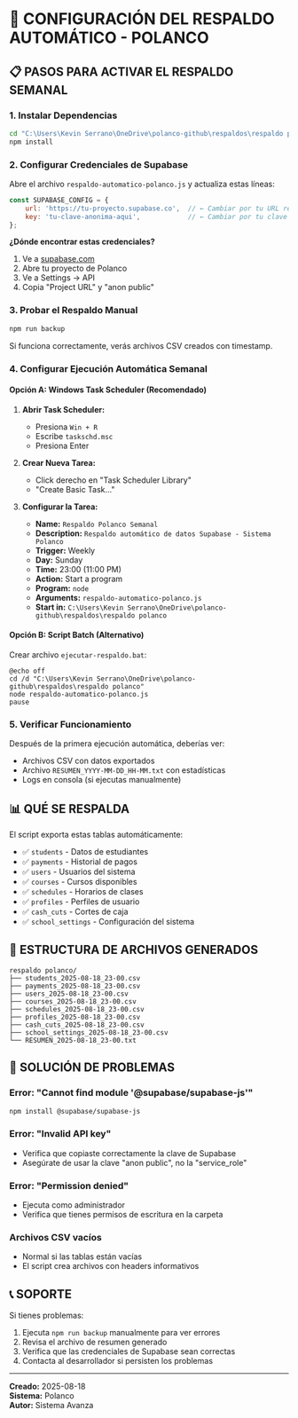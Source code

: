 # 🔧 CONFIGURACIÓN DEL RESPALDO AUTOMÁTICO - POLANCO

## 📋 PASOS PARA ACTIVAR EL RESPALDO SEMANAL

### 1. **Instalar Dependencias**
```bash
cd "C:\Users\Kevin Serrano\OneDrive\polanco-github\respaldos\respaldo polanco"
npm install
```

### 2. **Configurar Credenciales de Supabase**

Abre el archivo `respaldo-automatico-polanco.js` y actualiza estas líneas:

```javascript
const SUPABASE_CONFIG = {
    url: 'https://tu-proyecto.supabase.co',  // ← Cambiar por tu URL real
    key: 'tu-clave-anonima-aqui',            // ← Cambiar por tu clave real
};
```

**¿Dónde encontrar estas credenciales?**
1. Ve a [supabase.com](https://supabase.com)
2. Abre tu proyecto de Polanco
3. Ve a Settings → API
4. Copia "Project URL" y "anon public"

### 3. **Probar el Respaldo Manual**
```bash
npm run backup
```

Si funciona correctamente, verás archivos CSV creados con timestamp.

### 4. **Configurar Ejecución Automática Semanal**

#### Opción A: Windows Task Scheduler (Recomendado)

1. **Abrir Task Scheduler:**
   - Presiona `Win + R`
   - Escribe `taskschd.msc`
   - Presiona Enter

2. **Crear Nueva Tarea:**
   - Click derecho en "Task Scheduler Library"
   - "Create Basic Task..."

3. **Configurar la Tarea:**
   - **Name:** `Respaldo Polanco Semanal`
   - **Description:** `Respaldo automático de datos Supabase - Sistema Polanco`
   - **Trigger:** Weekly
   - **Day:** Sunday
   - **Time:** 23:00 (11:00 PM)
   - **Action:** Start a program
   - **Program:** `node`
   - **Arguments:** `respaldo-automatico-polanco.js`
   - **Start in:** `C:\Users\Kevin Serrano\OneDrive\polanco-github\respaldos\respaldo polanco`

#### Opción B: Script Batch (Alternativo)

Crear archivo `ejecutar-respaldo.bat`:
```batch
@echo off
cd /d "C:\Users\Kevin Serrano\OneDrive\polanco-github\respaldos\respaldo polanco"
node respaldo-automatico-polanco.js
pause
```

### 5. **Verificar Funcionamiento**

Después de la primera ejecución automática, deberías ver:
- Archivos CSV con datos exportados
- Archivo `RESUMEN_YYYY-MM-DD_HH-MM.txt` con estadísticas
- Logs en consola (si ejecutas manualmente)

## 📊 QUÉ SE RESPALDA

El script exporta estas tablas automáticamente:
- ✅ `students` - Datos de estudiantes
- ✅ `payments` - Historial de pagos
- ✅ `users` - Usuarios del sistema
- ✅ `courses` - Cursos disponibles
- ✅ `schedules` - Horarios de clases
- ✅ `profiles` - Perfiles de usuario
- ✅ `cash_cuts` - Cortes de caja
- ✅ `school_settings` - Configuración del sistema

## 📁 ESTRUCTURA DE ARCHIVOS GENERADOS

```
respaldo polanco/
├── students_2025-08-18_23-00.csv
├── payments_2025-08-18_23-00.csv
├── users_2025-08-18_23-00.csv
├── courses_2025-08-18_23-00.csv
├── schedules_2025-08-18_23-00.csv
├── profiles_2025-08-18_23-00.csv
├── cash_cuts_2025-08-18_23-00.csv
├── school_settings_2025-08-18_23-00.csv
└── RESUMEN_2025-08-18_23-00.txt
```

## 🔧 SOLUCIÓN DE PROBLEMAS

### Error: "Cannot find module '@supabase/supabase-js'"
```bash
npm install @supabase/supabase-js
```

### Error: "Invalid API key"
- Verifica que copiaste correctamente la clave de Supabase
- Asegúrate de usar la clave "anon public", no la "service_role"

### Error: "Permission denied"
- Ejecuta como administrador
- Verifica que tienes permisos de escritura en la carpeta

### Archivos CSV vacíos
- Normal si las tablas están vacías
- El script crea archivos con headers informativos

## 📞 SOPORTE

Si tienes problemas:
1. Ejecuta `npm run backup` manualmente para ver errores
2. Revisa el archivo de resumen generado
3. Verifica que las credenciales de Supabase sean correctas
4. Contacta al desarrollador si persisten los problemas

---

**Creado:** 2025-08-18  
**Sistema:** Polanco  
**Autor:** Sistema Avanza
